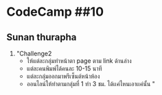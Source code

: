 # CodeCamp ##10
## Sunan thurapha
1. "Challenge2
    - ให้แต่ละกลุ่มทำหน้าตา page ตาม link ด้านล่าง
    - แต่ละคนพิมพ์ได้คนละ 10-15 นาที
    - แต่ละกลุ่มออกมาพรีเซ็นต์หน้าห้อง
    - ออนไลน์ให้ทำตามกลุ่มที่ 1 ทำ 3 ชม. ได้เเค่ไหนเอาเเค่นั้น 
    "